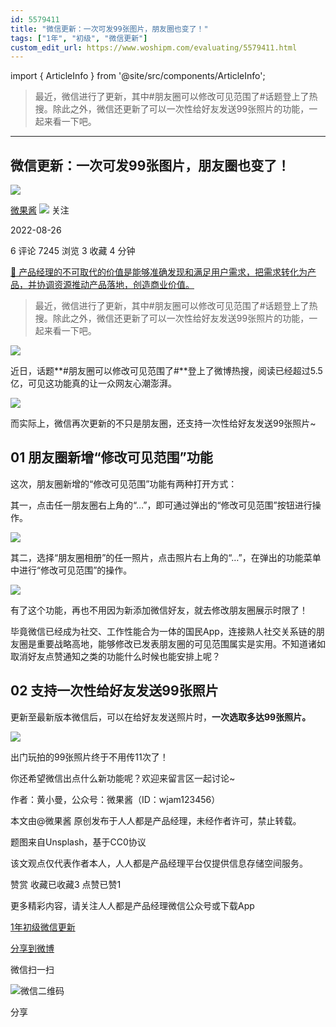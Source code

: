 ```yaml
---
id: 5579411
title: "微信更新：一次可发99张图片，朋友圈也变了！"
tags: ["1年", "初级", "微信更新"]
custom_edit_url: https://www.woshipm.com/evaluating/5579411.html
---
```

import { ArticleInfo } from '@site/src/components/ArticleInfo';

<ArticleInfo
    author="微果酱"
    authorLink="https://www.woshipm.com/u/1333161"
    published="2022-08-26"
    views={7245}
    comments={6}
    collects={3}
/>

> 最近，微信进行了更新，其中#朋友圈可以修改可见范围了#话题登上了热搜。除此之外，微信还更新了可以一次性给好友发送99张照片的功能，一起来看一下吧。

---

## 微信更新：一次可发99张图片，朋友圈也变了！

[![](https://image.woshipm.com/wp-files/2021/09/94n7wWSdm3b859drCpCT.jpg!/both/72x72)](https://www.woshipm.com/u/1333161)

[微果酱](https://www.woshipm.com/u/1333161) ![](https://static.woshipm.com/tag/1122_1@2x.png) 关注

2022-08-26

6 评论 7245 浏览 3 收藏 4 分钟

[🔗 产品经理的不可取代的价值是能够准确发现和满足用户需求，把需求转化为产品，并协调资源推动产品落地，创造商业价值。](https://ke.qidianla.com/courses/90pm)

> 最近，微信进行了更新，其中#朋友圈可以修改可见范围了#话题登上了热搜。除此之外，微信还更新了可以一次性给好友发送99张照片的功能，一起来看一下吧。

![](https://image.woshipm.com/wp-files/2022/08/SrtJtun2ONl9cAZN0BCe.png)

近日，话题**#朋友圈可以修改可见范围了#**登上了微博热搜，阅读已经超过5.5亿，可见这功能真的让一众网友心潮澎湃。

![](https://image.woshipm.com/wp-files/2022/08/x38jvvp4jVn6miFRzGJi.jpg)

而实际上，微信再次更新的不只是朋友圈，还支持一次性给好友发送99张照片~

## 01 朋友圈新增“修改可见范围”功能

这次，朋友圈新增的“修改可见范围”功能有两种打开方式：

其一，点击任一朋友圈右上角的“…”，即可通过弹出的“修改可见范围”按钮进行操作。

![](https://image.woshipm.com/wp-files/2022/08/wKnftYUgTgu0YiEqqdyT.png)

其二，选择“朋友圈相册”的任一照片，点击照片右上角的“…”，在弹出的功能菜单中进行“修改可见范围”的操作。

![](https://image.woshipm.com/wp-files/2022/08/ODixGO2fmwNnrs2A9sqN.png)

有了这个功能，再也不用因为新添加微信好友，就去修改朋友圈展示时限了！

毕竟微信已经成为社交、工作性能合为一体的国民App，连接熟人社交关系链的朋友圈是重要战略高地，能够修改已发表朋友圈的可见范围属实是实用。不知道诸如取消好友点赞通知之类的功能什么时候也能安排上呢？

## 02 支持一次性给好友发送99张照片

更新至最新版本微信后，可以在给好友发送照片时，**一次选取多达99张照片。**

![](https://image.woshipm.com/wp-files/2022/08/xXEMEOToP3OfHnzwWdca.png)

出门玩拍的99张照片终于不用传11次了！

你还希望微信出点什么新功能呢？欢迎来留言区一起讨论~

作者：黄小曼，公众号：微果酱（ID：wjam123456）

本文由@微果酱 原创发布于人人都是产品经理，未经作者许可，禁止转载。

题图来自Unsplash，基于CC0协议

该文观点仅代表作者本人，人人都是产品经理平台仅提供信息存储空间服务。

赞赏 收藏已收藏3 点赞已赞1

更多精彩内容，请关注人人都是产品经理微信公众号或下载App

[1年](https://www.woshipm.com/tag/1%e5%b9%b4)[初级](https://www.woshipm.com/tag/%e5%88%9d%e7%ba%a7)[微信更新](https://www.woshipm.com/tag/%e5%be%ae%e4%bf%a1%e6%9b%b4%e6%96%b0)

[分享到微博](https://service.weibo.com/share/share.php?appkey=2775287854&title=微信更新：一次可发99张图片，朋友圈也变了！&url=https://www.woshipm.com/evaluating/5579411.html&pic=https://image.woshipm.com/wp-files/2022/08/SrtJtun2ONl9cAZN0BCe.png)

微信扫一扫

![微信二维码](https://api.pwmqr.com/qrcode/create/?url=https://www.woshipm.com/evaluating/5579411.html)

分享
